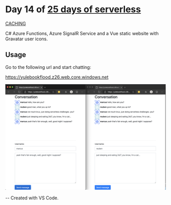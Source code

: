 # Day 14 of [25 days of serverless](https://www.25daysofserverless.com)

[CACHING](https://25daysofserverless.com/calendar/14)

C# Azure Functions, Azure SignalR Service and a Vue static website with Gravatar user icons.

## Usage
Go to the following url and start chatting:

https://yulebookflood.z26.web.core.windows.net

![](img/chat.png)

-- Created with VS Code.